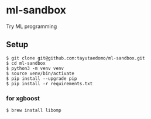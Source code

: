 # ml-sandbox
Try ML programming

## Setup
```
$ git clone git@github.com:tayutaedomo/ml-sandbox.git
$ cd ml-sandbox
$ python3 -m venv venv
$ source venv/bin/activate
$ pip install --upgrade pip
$ pip install -r requirements.txt
```

### for xgboost
```
$ brew install libomp
```

